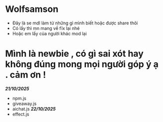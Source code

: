 # Wolfsamson
 - Đây là se mdl làm từ những gì mình biết hoặc được share thôi 
 - Có lấy thì mn mang về fĩx lại nhé 
 - Hoặc em lấy của người khác mod lại
# Mình là newbie , có gì sai xót hay không đúng mong mọi người góp ý ạ . cảm ơn !
_____21/10/2025_____
 - npm.js
 - giveaway.js
 - aichat.js
_____22/10/2025_____
 - effect.js 
   
